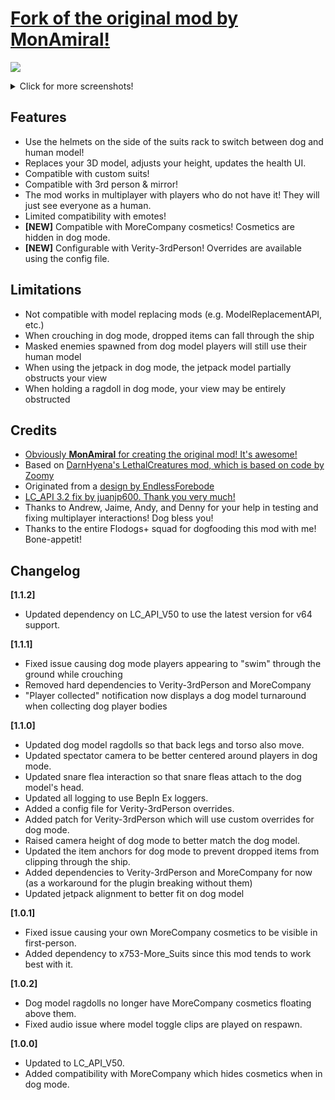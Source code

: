 

# [Fork of the original mod by **MonAmiral**!](https://thunderstore.io/c/lethal-company/p/MonAmiral/PlayerDogModel/)

![](https://i.imgur.com/s1SdJxD.png)

<details>

<summary>Click for more screenshots!</summary>

![](https://imgur.com/HqYB9te.png)
![](https://i.imgur.com/lJHsS3n.png)
![](https://i.imgur.com/dSnw0l3.png)
![](https://i.imgur.com/NS6bAPH.png)

</details>

## Features
- Use the helmets on the side of the suits rack to switch between dog and human model!
- Replaces your 3D model, adjusts your height, updates the health UI.
- Compatible with custom suits!
- Compatible with 3rd person & mirror!
- The mod works in multiplayer with players who do not have it! They will just see everyone as a human.
- Limited compatibility with emotes!
- **[NEW]** Compatible with MoreCompany cosmetics! Cosmetics are hidden in dog mode.
- **[NEW]** Configurable with Verity-3rdPerson! Overrides are available using the config file.

## Limitations
- Not compatible with model replacing mods (e.g. ModelReplacementAPI, etc.)
- When crouching in dog mode, dropped items can fall through the ship
- Masked enemies spawned from dog model players will still use their human model
- When using the jetpack in dog mode, the jetpack model partially obstructs your view
- When holding a ragdoll in dog mode, your view may be entirely obstructed

## Credits
- [Obviously **MonAmiral** for creating the original mod! It's awesome!](https://thunderstore.io/c/lethal-company/p/MonAmiral/PlayerDogModel/)
- Based on [DarnHyena's LethalCreatures mod, which is based on code by Zoomy](https://github.com/DarnHyena/LethalCreatures)
- Originated from a [design by EndlessForebode](https://twitter.com/UslurpArt/status/1724137874717573268)
- [LC_API 3.2 fix by juanjp600. Thank you very much!](https://github.com/MonAmiral/PlayerDogModel/pull/12)
- Thanks to Andrew, Jaime, Andy, and Denny for your help in testing and fixing multiplayer interactions! Dog bless you!
- Thanks to the entire Flodogs+ squad for dogfooding this mod with me! Bone-appetit!

## Changelog

**[1.1.2]**
- Updated dependency on LC_API_V50 to use the latest version for v64 support.

**[1.1.1]**
- Fixed issue causing dog mode players appearing to "swim" through the ground while crouching
- Removed hard dependencies to Verity-3rdPerson and MoreCompany
- "Player collected" notification now displays a dog model turnaround when collecting dog player bodies

**[1.1.0]**
- Updated dog model ragdolls so that back legs and torso also move.
- Updated spectator camera to be better centered around players in dog mode.
- Updated snare flea interaction so that snare fleas attach to the dog model's head.
- Updated all logging to use BepIn Ex loggers.
- Added a config file for Verity-3rdPerson overrides.
- Added patch for Verity-3rdPerson which will use custom overrides for dog mode.
- Raised camera height of dog mode to better match the dog model.
- Updated the item anchors for dog mode to prevent dropped items from clipping through the ship.
- Added dependencies to Verity-3rdPerson and MoreCompany for now (as a workaround for the plugin breaking without them)
- Updated jetpack alignment to better fit on dog model

**[1.0.1]**
- Fixed issue causing your own MoreCompany cosmetics to be visible in first-person. 
- Added dependency to x753-More_Suits since this mod tends to work best with it.

**[1.0.2]**
- Dog model ragdolls no longer have MoreCompany cosmetics floating above them. 
- Fixed audio issue where model toggle clips are played on respawn.

**[1.0.0]**
- Updated to LC_API_V50. 
- Added compatibility with MoreCompany which hides cosmetics when in dog mode.